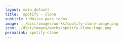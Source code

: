 ```yaml
---
layout: main_default
title:  spotify - clone
subtitle : Música para todos
image: ../dist/images/works/spotify-clone-image.png
icon: ./dist/images/works/spotify-clone-logo.png
permalink: spotify-clone
---
```


